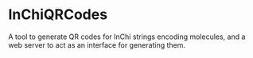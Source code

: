 # InChiQRCodes

A tool to generate QR codes for InChi strings encoding molecules, and a web
server to act as an interface for generating them.
